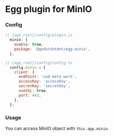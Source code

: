 # Egg plugin for MinIO

### Config

```js
// {app_root}/config/plugin.js
  minio: {
    enable: true,
    package: '@godotdotdot/egg-minio',
  },
```

```js
// {app_root}/config/config.ts
  config.minio = {
    client: {
      endPoint: 'osd.mete.work',
      accessKey: 'accessKey',
      secretKey: 'secretKey',
      useSSL: true,
      port: 443,
    },
  };
```

### Usage

You can access MinIO object with `this.app.minio`.